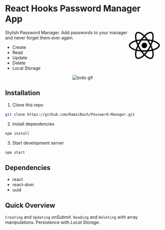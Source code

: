 # React Hooks Password Manager App

<img align="right" src="./src/images/react-brands.svg" width="20%" alt="fontawesome react logo" />

Stylish Password Manager.
Add passwords to your manager and never forget them ever again.

- Create
- Read
- Update
- Delete
- Local Storage

<div align="center">
<img src="https://i.gyazo.com/27b0c665391b6c6f56b39e69223133fc.gif" alt="todo gif" width="80%" />
</div>

## Installation

1. Clone this repo

```bash
git clone https://github.com/RamziBach/Password-Manager.git
```

2. Install dependencies

```bash
npm install
```

3. Start development server

```bash
npm start
```

## Dependencies

- react
- react-dom
- uuid

## Quick Overview

`Creating` and `Updating` _onSubmit_.
`Reading` and `Deleting` with array manipulations.
Persistence with _Local Storage_.

